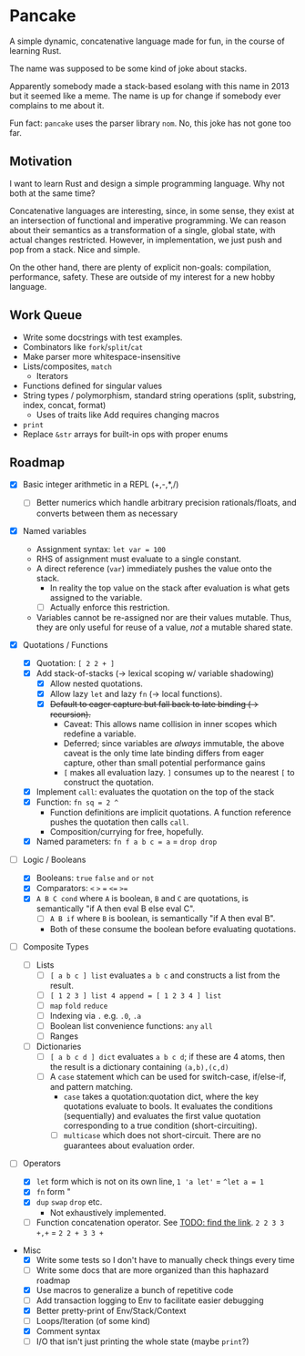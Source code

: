 # Pancake

A simple dynamic, concatenative language made for fun, in the course of learning
Rust.

The name was supposed to be some kind of joke about stacks.

Apparently somebody made a stack-based esolang with this name in 2013 but it
seemed like a meme. The name is up for change if somebody ever complains to me
about it.

Fun fact: `pancake` uses the parser library `nom`. No, this joke has not gone
too far.

## Motivation

I want to learn Rust and design a simple programming language. Why not both at
the same time?

Concatenative languages are interesting, since, in some sense, they exist at an
intersection of functional and imperative programming. We can reason about their
semantics as a transformation of a single, global state, with actual changes
restricted. However, in implementation, we just push and pop from a stack. Nice
and simple.

On the other hand, there are plenty of explicit non-goals: compilation,
performance, safety. These are outside of my interest for a new hobby language.

## Work Queue

- Write some docstrings with test examples.
- Combinators like `fork`/`split`/`cat`
- Make parser more whitespace-insensitive
- Lists/composites, `match`
  - Iterators
- Functions defined for singular values
- String types / polymorphism, standard string operations (split, substring,
  index, concat, format)
  - Uses of traits like Add requires changing macros
- `print`
- Replace `&str` arrays for built-in ops with proper enums

## Roadmap

- [x] Basic integer arithmetic in a REPL (+,-,*,/)
  - [ ] Better numerics which handle arbitrary precision rationals/floats, and
        converts between them as necessary

- [x] Named variables
  - Assignment syntax: `let var = 100`
  - RHS of assignment must evaluate to a single constant.
  - A direct reference (`var`) immediately pushes the value onto the stack.
    - In reality the top value on the stack after evaluation is what gets
      assigned to the variable.
    - [ ] Actually enforce this restriction.
  - Variables cannot be re-assigned nor are their values mutable. Thus, they are
    only useful for reuse of a value, *not* a mutable shared state.

- [x] Quotations / Functions
  - [x] Quotation: `[ 2 2 + ]`
  - [x] Add stack-of-stacks (-> lexical scoping w/ variable shadowing)
    - [x] Allow nested quotations.
    - [x] Allow lazy `let` and lazy `fn` (-> local functions).
    - [x] ~~Default to eager capture but fall back to late binding (->
          recursion).~~
      - Caveat: This allows name collision in inner scopes which redefine a
        variable.
      - Deferred; since variables are *always* immutable, the above caveat is
        the only time late binding differs from eager capture, other than small
        potential performance gains
      - `[` makes all evaluation lazy. `]` consumes up to the nearest `[` to
        construct the quotation.
  - [x] Implement `call`: evaluates the quotation on the top of the stack
  - [x] Function: `fn sq = 2 ^`
    - Function definitions are implicit quotations. A function reference pushes
      the quotation then calls `call`.
    - Composition/currying for free, hopefully.
  - [x] Named parameters: `fn f a b c = a` = `drop drop`

- [ ] Logic / Booleans
  - [x] Booleans: `true` `false` `and` `or` `not`
  - [x] Comparators: `<` `>` `=` `<=` `>=`
  - [x] `A B C cond` where `A` is boolean, `B` and `C` are quotations, is
        semantically "if A then eval B else eval C".
    - [ ] `A B if` where `B` is boolean, is semantically "if A then eval B".
    - Both of these consume the boolean before evaluating quotations.

- [ ] Composite Types
  - [ ] Lists
    - [ ] `[ a b c ] list` evaluates `a b c` and constructs a list from the
          result.
    - [ ] `[ 1 2 3 ] list 4 append = [ 1 2 3 4 ] list`
    - [ ] `map` `fold` `reduce`
    - [ ] Indexing via `.` e.g. `.0`, `.a`
    - [ ] Boolean list convenience functions: `any` `all`
    - [ ] Ranges
  - [ ] Dictionaries
    - [ ] `[ a b c d ] dict` evaluates `a b c d`; if these are 4 atoms, then the
          result is a dictionary containing `(a,b),(c,d)`
    - [ ] A `case` statement which can be used for switch-case, if/else-if, and
          pattern matching.
      - `case` takes a quotation:quotation dict, where the key quotations
      evaluate to bools. It evaluates the conditions (sequentially) and
      evaluates the first value quotation corresponding to a true condition
      (short-circuiting).
      - [ ] `multicase` which does not short-circuit. There are no guarantees
            about evaluation order.
  
- [ ] Operators
  - [x] `let` form which is not on its own line, `1 'a let'` = `^let a = 1`
  - [x] `fn` form "
  - [x] `dup` `swap` `drop` etc. 
    - Not exhaustively implemented.
  - [ ] Function concatenation operator. See [TODO: find the
        link](http://google.com). `2 2 3 3 +,+` = `2 2 + 3 3 +`

- Misc
  - [x] Write some tests so I don't have to manually check things every time
  - [ ] Write some docs that are more organized than this haphazard roadmap
  - [x] Use macros to generalize a bunch of repetitive code
  - [ ] Add transaction logging to Env to facilitate easier debugging
  - [x] Better pretty-print of Env/Stack/Context
  - [ ] Loops/Iteration (of some kind)
  - [x] Comment syntax
  - [ ] I/O that isn't just printing the whole state (maybe `print`?)
